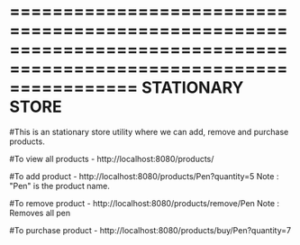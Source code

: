 ====================================================================================================================
                                               STATIONARY STORE
====================================================================================================================
#This is an stationary store utility where we can add, remove and purchase products.

#To view all products - 
		http://localhost:8080/products/
		
#To add product -
		http://localhost:8080/products/Pen?quantity=5
		Note : "Pen" is the product name.

#To remove product -
		http://localhost:8080/products/remove/Pen
		Note : Removes all pen
		
#To purchase product -
		http://localhost:8080/products/buy/Pen?quantity=7
